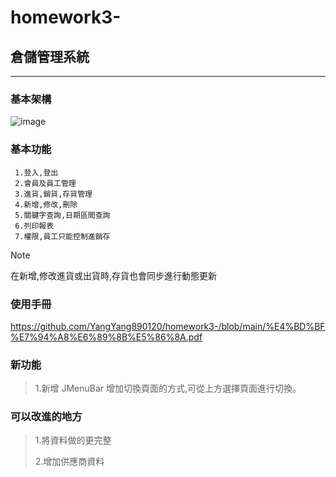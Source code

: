 # homework3-

## 倉儲管理系統
***

### 基本架構
![image](https://github.com/user-attachments/assets/6dc4c132-8ff0-4eac-b352-2a8ee5a854d7)

### 基本功能
```
 1.登入,登出
 2.會員及員工管理
 3.進貨,銷貨,存貨管理
 4.新增,修改,刪除
 5.關鍵字查詢,日期區間查詢
 6.列印報表
 7.權限,員工只能控制進銷存
```

> [!NOTE]
> 在新增,修改進貨或出貨時,存貨也會同步進行動態更新
> 
### 使用手冊
<https://github.com/YangYang890120/homework3-/blob/main/%E4%BD%BF%E7%94%A8%E6%89%8B%E5%86%8A.pdf>

### 新功能
> 1.新增 JMenuBar 增加切換頁面的方式,可從上方選擇頁面進行切換。
> 
### 可以改進的地方

> 1.將資料做的更完整
> 
> 2.增加供應商資料


